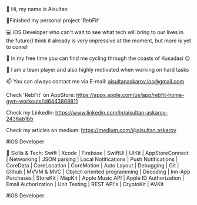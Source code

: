 👋 Hi, my name is Aisultan

🏁Finished my personal project 'RebFit'

💻 iOS Developer who can't wait to see what tech will bring to our lives in the future(I think it already is very impressive at the moment, but more is yet to come)

🚵 In my free time you can find me cycling through the coasts of Kusadasi 😉

💪 I am a team player and also highly motivated when working on hard tasks

📫 You can always contact me via E-mail: aisultanaskarov.ios@gmail.com


Check 'RebFit' on AppStore: https://apps.apple.com/us/app/rebfit-home-gym-workouts/id6443868811

Check my LinkedIn: https://www.linkedin.com/in/aisultan-askarov-2436ab1bb

Check my articles on medium: https://medium.com/@aisultan.askarov

#iOS Developer

🧠 Skills & Tech:
Swift | Xcode | Firebase | SwiftUI | UIKit | AppStoreConnect | Networking | JSON parsing | Local Notifications | Push Notifications | CoreData | CoreLocation | CoreMotion | Auto Layout | Debugging | Git | Github | MVVM & MVC | Object-oriented programming | Decoding |  Inn-App Purchases | StoreKit | MapKit | Apple Music API | Apple ID Authorization | Email Authorization | Unit Testing | REST API's | CryptoKit | AVKit

#iOS Developer
